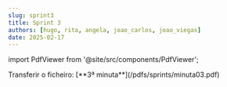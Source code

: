 ```yaml
---
slug: sprint3
title: Sprint 3
authors: [hugo, rita, angela, joao_carlos, joao_viegas]
date: 2025-02-17
---
```

import PdfViewer from '@site/src/components/PdfViewer';

<PdfViewer src="/Documentation/pdfs/sprints/minuta03.pdf" />
Transferir o ficheiro: [**3ª minuta**](/pdfs/sprints/minuta03.pdf)